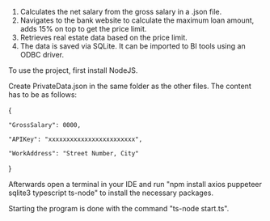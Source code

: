 1) Calculates the net salary from the gross salary in a .json file.
2) Navigates to the bank website to calculate the maximum loan amount, adds 15% on top to get the price limit.
3) Retrieves real estate data based on the price limit.
4) The data is saved via SQLite. It can be imported to BI tools using an ODBC driver.

To use the project, first install NodeJS.

Create PrivateData.json in the same folder as the other files. The content has to be as follows:

{

    "GrossSalary": 0000,
    
    "APIKey": "xxxxxxxxxxxxxxxxxxxxxxxx",
    
    "WorkAddress": "Street Number, City"
    
}

Afterwards open a terminal in your IDE and run "npm install axios puppeteer sqlite3 typescript ts-node" to install the necessary packages.

Starting the program is done with the command "ts-node start.ts".
